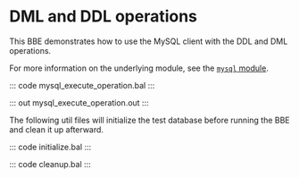 # DML and DDL operations

This BBE demonstrates how to use the MySQL client with the DDL and  DML operations. 

For more information on the underlying module, see the [`mysql` module](https://lib.ballerina.io/ballerinax/mysql/latest/).

::: code mysql_execute_operation.bal :::

::: out mysql_execute_operation.out :::

The following util files will initialize the test database before running the BBE and clean it up afterward.

::: code initialize.bal :::

::: code cleanup.bal :::
